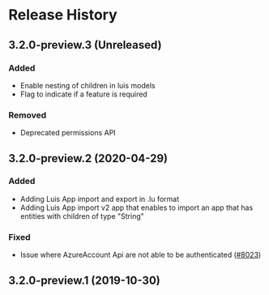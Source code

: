 # Release History

## 3.2.0-preview.3 (Unreleased)
### Added
- Enable nesting of children in luis models
- Flag to indicate if a feature is required
### Removed
- Deprecated permissions API

## 3.2.0-preview.2 (2020-04-29)
### Added
- Adding Luis App import and export in .lu format
- Adding Luis App import v2 app that enables to import an app that has entities with children of type "String"

### Fixed
- Issue where AzureAccount Api are not able to be authenticated ([#8023](https://github.com/Azure/azure-sdk-for-net/issues/8023))

## 3.2.0-preview.1 (2019-10-30)